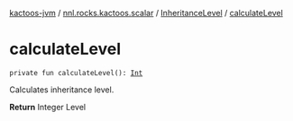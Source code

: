 [kactoos-jvm](../../index.md) / [nnl.rocks.kactoos.scalar](../index.md) / [InheritanceLevel](index.md) / [calculateLevel](./calculate-level.md)

# calculateLevel

`private fun calculateLevel(): `[`Int`](https://kotlinlang.org/api/latest/jvm/stdlib/kotlin/-int/index.html)

Calculates inheritance level.

**Return**
Integer Level

